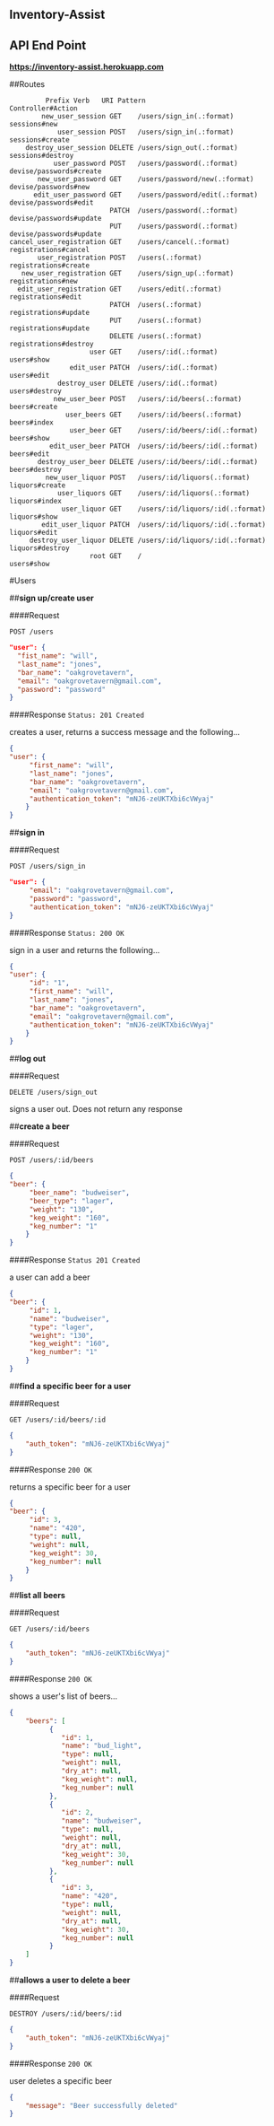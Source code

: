 ## Inventory-Assist

## API End Point

<strong>https://inventory-assist.herokuapp.com</strong>

##Routes
```
         Prefix Verb   URI Pattern                      Controller#Action
        new_user_session GET    /users/sign_in(.:format)         sessions#new
            user_session POST   /users/sign_in(.:format)         sessions#create
    destroy_user_session DELETE /users/sign_out(.:format)        sessions#destroy
           user_password POST   /users/password(.:format)        devise/passwords#create
       new_user_password GET    /users/password/new(.:format)    devise/passwords#new
      edit_user_password GET    /users/password/edit(.:format)   devise/passwords#edit
                         PATCH  /users/password(.:format)        devise/passwords#update
                         PUT    /users/password(.:format)        devise/passwords#update
cancel_user_registration GET    /users/cancel(.:format)          registrations#cancel
       user_registration POST   /users(.:format)                 registrations#create
   new_user_registration GET    /users/sign_up(.:format)         registrations#new
  edit_user_registration GET    /users/edit(.:format)            registrations#edit
                         PATCH  /users(.:format)                 registrations#update
                         PUT    /users(.:format)                 registrations#update
                         DELETE /users(.:format)                 registrations#destroy
                    user GET    /users/:id(.:format)             users#show
               edit_user PATCH  /users/:id(.:format)             users#edit
            destroy_user DELETE /users/:id(.:format)             users#destroy
           new_user_beer POST   /users/:id/beers(.:format)       beers#create
              user_beers GET    /users/:id/beers(.:format)       beers#index
               user_beer GET    /users/:id/beers/:id(.:format)   beers#show
          edit_user_beer PATCH  /users/:id/beers/:id(.:format)   beers#edit
       destroy_user_beer DELETE /users/:id/beers/:id(.:format)   beers#destroy
         new_user_liquor POST   /users/:id/liquors(.:format)     liquors#create
            user_liquors GET    /users/:id/liquors(.:format)     liquors#index
             user_liquor GET    /users/:id/liquors/:id(.:format) liquors#show
        edit_user_liquor PATCH  /users/:id/liquors/:id(.:format) liquors#edit
     destroy_user_liquor DELETE /users/:id/liquors/:id(.:format) liquors#destroy
                    root GET    /                                users#show
```

#Users

##**sign up/create user**

####Request

`POST /users`

```json
"user": {
  "fist_name": "will",
  "last_name": "jones",
  "bar_name": "oakgrovetavern",
  "email": "oakgrovetavern@gmail.com",
  "password": "password"
}
```

####Response
`Status: 201 Created`

creates a user, returns a success message and the following...

```json
{
"user": {
     "first_name": "will",
     "last_name": "jones",
     "bar_name": "oakgrovetavern",
     "email": "oakgrovetavern@gmail.com",
     "authentication_token": "mNJ6-zeUKTXbi6cVWyaj"
    }
}
```

##**sign in**

####Request

`POST /users/sign_in`

```json
"user": {
     "email": "oakgrovetavern@gmail.com",
     "password": "password",
     "authentication_token": "mNJ6-zeUKTXbi6cVWyaj"
}
```

####Response
`Status: 200 OK`

sign in a user and returns the following...

```json
{
"user": {
     "id": "1",
     "first_name": "will",
     "last_name": "jones",
     "bar_name": "oakgrovetavern",
     "email": "oakgrovetavern@gmail.com",
     "authentication_token": "mNJ6-zeUKTXbi6cVWyaj"
    }
}
```

##**log out**

####Request

`DELETE /users/sign_out`

signs a user out. Does not return any response

##**create a beer**

####Request

`POST /users/:id/beers`

```json
{
"beer": {
     "beer_name": "budweiser",
     "beer_type": "lager",
     "weight": "130",
     "keg_weight": "160",
     "keg_number": "1"
    }
}
```

####Response
`Status 201 Created`

a user can add a beer

```json
{
"beer": {
     "id": 1,
     "name": "budweiser",
     "type": "lager",
     "weight": "130",
     "keg_weight": "160",
     "keg_number": "1"
    }
}
```

##**find a specific beer for a user**

####Request

`GET /users/:id/beers/:id`

```json
{
    "auth_token": "mNJ6-zeUKTXbi6cVWyaj"
}
```

####Response
`200 OK`

returns a specific beer for a user

```json
{
"beer": {
     "id": 3,
     "name": "420",
     "type": null,
     "weight": null,
     "keg_weight": 30,
     "keg_number": null
    }
}
```

##**list all beers**

####Request

`GET /users/:id/beers`

```json
{
    "auth_token": "mNJ6-zeUKTXbi6cVWyaj"
}
```

####Response
`200 OK`

shows a user's list of beers...

```json
{
    "beers": [
          {
             "id": 1,
             "name": "bud_light",
             "type": null,
             "weight": null,
             "dry_at": null,
             "keg_weight": null,
             "keg_number": null
          },
          {
             "id": 2,
             "name": "budweiser",
             "type": null,
             "weight": null,
             "dry_at": null,
             "keg_weight": 30,
             "keg_number": null
          },
          {
             "id": 3,
             "name": "420",
             "type": null,
             "weight": null,
             "dry_at": null,
             "keg_weight": 30,
             "keg_number": null
          }
    ]
}
```

##**allows a user to delete a beer**

####Request

`DESTROY /users/:id/beers/:id`

```json
{
    "auth_token": "mNJ6-zeUKTXbi6cVWyaj"
}
```

####Response
`200 OK`

user deletes a specific beer

```json
{
    "message": "Beer successfully deleted"
}
```




